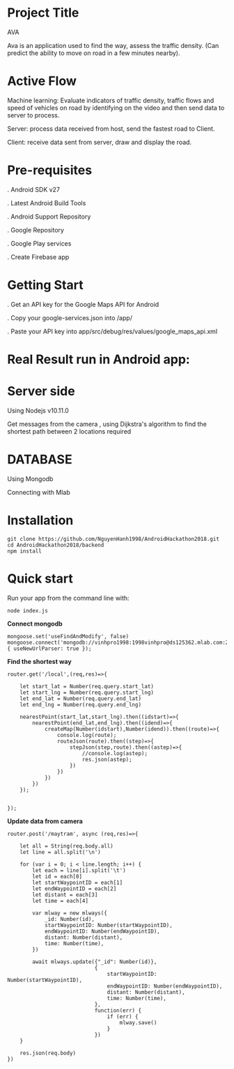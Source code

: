 # Project Title
AVA

Ava is an application used to find the way, assess the traffic density.
(Can predict the ability to move on road in a few minutes nearby).
# Active Flow
Machine learning: Evaluate indicators of traffic density, traffic flows and speed of vehicles on road by identifying on the video and then send data to server to process.

Server: process data received from host, send the fastest road to Client.

Client: receive data sent from server, draw and display the road.
# Pre-requisites
. Android SDK v27

. Latest Android Build Tools

. Android Support Repository

. Google Repository

. Google Play services

. Create Firebase app
# Getting Start
. Get an API key for the Google Maps API for Android

. Copy your google-services.json into /app/

. Paste your API key into app/src/debug/res/values/google_maps_api.xml
# Real Result run in Android app:


# Server side 
Using Nodejs v10.11.0

Get messages from the camera , using Dijkstra's algorithm to find the shortest path between 2 locations required 

# DATABASE
Using Mongodb

Connecting with Mlab

# Installation
    
    git clone https://github.com/NguyenHanh1998/AndroidHackathon2018.git
    cd AndroidHackathon2018/backend
    npm install

# Quick start
    
Run your app from the command line with:

    node index.js

**Connect mongodb**
    
    mongoose.set('useFindAndModify', false)
    mongoose.connect('mongodb://vinhpro1998:1998vinhpro@ds125362.mlab.com:25362/vinhnodb',{ useNewUrlParser: true });

**Find the shortest way**
    
    router.get('/local',(req,res)=>{

        let start_lat = Number(req.query.start_lat)
        let start_lng = Number(req.query.start_lng)
        let end_lat = Number(req.query.end_lat)
        let end_lng = Number(req.query.end_lng)

        nearestPoint(start_lat,start_lng).then((idstart)=>{
            nearestPoint(end_lat,end_lng).then((idend)=>{
                createMap(Number(idstart),Number(idend)).then((route)=>{ 
                    console.log(route);
                    routeJson(route).then((step)=>{
                        stepJson(step,route).then((astep)=>{
                            //console.log(astep);
                            res.json(astep);
                        })                    
                    }) 
                })
            })
        });    

        
    });


**Update data from camera**

    router.post('/maytram', async (req,res)=>{

        let all = String(req.body.all)
        let line = all.split('\n')

        for (var i = 0; i < line.length; i++) {
            let each = line[i].split('\t')
            let id = each[0]
            let startWaypointID = each[1]
            let endWaypointID = each[2]
            let distant = each[3]
            let time = each[4]

            var mlway = new mlways({
                _id: Number(id),
                startWaypointID: Number(startWaypointID),
                endWaypointID: Number(endWaypointID),
                distant: Number(distant),
                time: Number(time),
            })

            await mlways.update({"_id": Number(id)},
                                {
                                    startWaypointID: Number(startWaypointID),
                                    endWaypointID: Number(endWaypointID),
                                    distant: Number(distant),
                                    time: Number(time),
                                }, 
                                function(err) {
                                    if (err) {
                                        mlway.save()
                                    }
                                })
        }

        res.json(req.body)
    })

